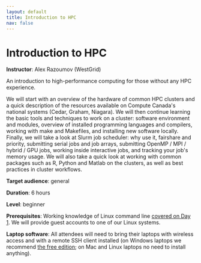```yaml
---
layout: default
title: Introduction to HPC
nav: false
---
```


# Introduction to HPC

**Instructor**: Alex Razoumov (WestGrid)

An introduction to high-performance computing for those without any HPC experience.

We will start with an overview of the hardware of common HPC clusters and a quick description of the
resources available on Compute Canada's national systems (Cedar, Graham, Niagara). We will then continue
learning the basic tools and techniques to work on a cluster: software environment and modules, overview
of installed programming languages and compilers, working with make and Makefiles, and installing new
software locally. Finally, we will take a look at Slurm job scheduler: why use it, fairshare and
priority, submitting serial jobs and job arrays, submitting OpenMP / MPI / hybrid / GPU jobs, working
inside interactive jobs, and tracking your job's memory usage. We will also take a quick look at working
with common packages such as R, Python and Matlab on the clusters, as well as best practices in cluster
workflows.

**Target audience**: general

<!-- **Course plan**: -->

**Duration**: 6 hours

**Level**: beginner

**Prerequisites**: Working knowledge of Linux command line [covered on Day 1](bash). We will provide
guest accounts to one of our Linux systems.

**Laptop software**: All attendees will need to bring their laptops with wireless access and with a
remote SSH client installed (on Windows laptops we recommend <a
href="https://mobaxterm.mobatek.net/download.html" target="_blank">the free edition</a>; on Mac and Linux
laptops no need to install anything).
